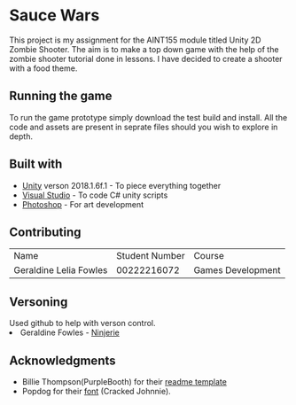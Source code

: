 <h1>Sauce Wars</h1>
This project is my assignment for the AINT155 module titled Unity 2D Zombie Shooter. The aim is to make a top down game with the help of the zombie shooter tutorial done in lessons. I have decided to create a shooter with a food theme.

<h2>Running the game</h2>
To run the game prototype simply download the test build and install. All the code and assets are present in seprate files should you wish to explore in depth.

<h2>Built with</h2>
<ul>
<li><a href="https://unity3d.com/">Unity</a> verson 2018.1.6f.1 - To piece everything together</li>
<li><a href="https://visualstudio.microsoft.com/">Visual Studio</a> - To code C# unity scripts</li>
<li><a href="https://www.photoshop.com/">Photoshop</a> - For art development</li>
</ul>

<h2>Contributing</h2>
<table>
  <tr>
    <td>Name</td>
    <td>Student Number</td>
    <td>Course</td>
  </tr>
  <tr>
    <td>Geraldine Lelia Fowles</td>
    <td>00222216072</td>
    <td>Games Development</td>
  </tr>
</table>

<h2>Versoning</h2>
Used github to help with verson control.

<li>Geraldine Fowles - <a href="https://github.com/ninjerie">Ninjerie</a></li></ul>

<h2>Acknowledgments</h2>
<ul>
<li>Billie Thompson(PurpleBooth) for their <a href="https://gist.github.com/PurpleBooth/109311bb0361f32d87a2">readme template</a></li>
  <li>Popdog for their <a href="http://popdog_fonts.tripod.com">font</a> (Cracked Johnnie).</li>
</ul>
